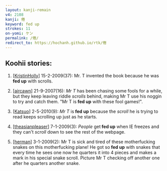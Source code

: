 ```yaml
---
layout: kanji-remain
v4: 2108
kanji: 倦
keyword: fed up
strokes: 11
on-yomi: ケン
permalink: /倦/
redirect_to: https://hochanh.github.io/rtk/倦
---
```


## Koohii stories: 

1) [<a href="http://kanji.koohii.com/profile/KristinHolly">KristinHolly</a>] 15-2-2009(37): Mr. T invented the book because he was<strong> fed up</strong> with scrolls.

2) [<a href="http://kanji.koohii.com/profile/aircawn">aircawn</a>] 21-9-2007(16): <em>Mr T</em> has been chasing some fools for a while, but they keep leaving riddle <em>scrolls</em> behind, making Mr T use his noggin to try and catch them. &quot;Mr T is<strong> fed up</strong> with these fool games!&quot;.

3) [<a href="http://kanji.koohii.com/profile/Katsuo">Katsuo</a>] 2-5-2010(9): <em>Mr T</em> is<strong> fed up</strong> because the <em>scroll</em> he is trying to read keeps scrolling up just as he starts.

4) [<a href="http://kanji.koohii.com/profile/theasianpleaser">theasianpleaser</a>] 7-1-2009(3): <em>People</em> get<strong> fed up</strong> when IE freezes and they can&#039;t <em>scroll</em> down to see the rest of the webpage.

5) [<a href="http://kanji.koohii.com/profile/herman">herman</a>] 3-1-2009(2): Mr T is sick and tired of these motherfucking snakes on this motherfucking plane! He got so<strong> fed up</strong> with snakes that every time he sees one now he quarters it into 4 pieces and makes a mark in his special snake scroll. Picture Mr T checking off another one after he quarters another snake.

